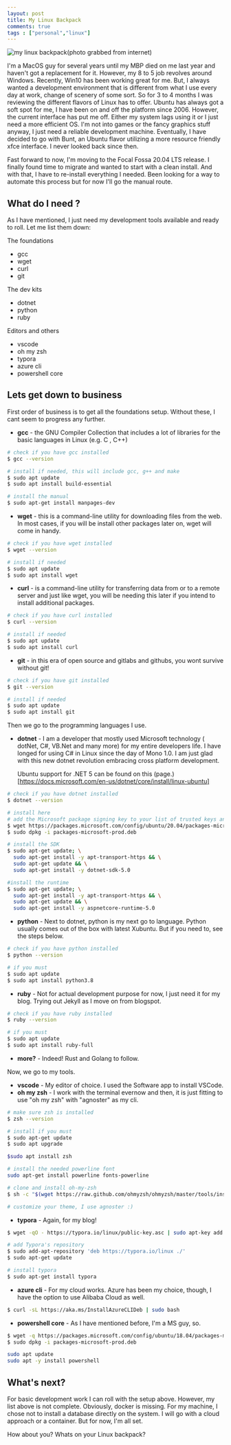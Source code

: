 ```yaml
---
layout: post
title: My Linux Backpack
comments: true
tags : ["personal","linux"]
---
```

![my linux backpack](https://i.imgur.com/5Nc4PL2.jpg)(photo grabbed from internet)

I'm a MacOS guy for several years until my MBP died on me last year and haven't got a replacement for it. However, my 8 to 5 job revolves around Windows. Recently, Win10 has been working great for me. But, I always wanted a development environment that is different from what I use every day at work, change of scenery of some sort. So for 3 to 4 months I was reviewing the different flavors of Linux has to offer. Ubuntu has always got a soft spot for me, I have been on and off the platform since 2006. However, the current interface has put me off. Either my system lags using it or I just need a more efficient OS. I'm not into games or the fancy graphics stuff anyway, I just need a reliable development machine. Eventually, I have decided to go with Bunt, an Ubuntu flavor utilizing a more resource friendly xfce interface. I never looked back since then.

Fast forward to now, I'm moving to the  Focal Fossa 20.04 LTS release. I finally found time to migrate and wanted to start with a clean install. And with that, I have to re-install everything I needed. Been looking for a way to automate this process but for now I'll go the manual route.

## What do I need ?
As I have mentioned, I just need my development tools available and ready to roll. Let me list them down:

The foundations
- gcc
- wget
- curl
- git

The dev kits
- dotnet
- python
- ruby

Editors and others
- vscode
- oh my zsh
- typora
- azure cli
- powershell core

## Lets get down to business

First order of business is to get all the foundations setup. Without these, I cant seem to progress any further.

- **gcc** - the GNU Compiler Collection that includes a lot of libraries for the basic languages in Linux (e.g. C , C++)
```bash
# check if you have gcc installed
$ gcc --version

# install if needed, this will include gcc, g++ and make
$ sudo apt update
$ sudo apt install build-essential

# install the manual
$ sudo apt-get install manpages-dev
```
- **wget** - this is a command-line utility for downloading files from the web. In most cases, if you will be install other packages later on, wget will come in handy.
```bash
# check if you have wget installed
$ wget --version

# install if needed
$ sudo apt update
$ sudo apt install wget
```
- **curl** - is a command-line utility for transferring data from or to a remote server and just like wget, you will be needing this later if you intend to install additional packages.
```bash
# check if you have curl installed
$ curl --version

# install if needed
$ sudo apt update
$ sudo apt install curl
```
- **git** - in this era of open source and gitlabs and githubs, you wont survive without git!
```bash
# check if you have git installed
$ git --version

# install if needed
$ sudo apt update
$ sudo apt install git
```

Then we go to the programming languages I use. 

- **dotnet** - I am a developer that mostly used Microsoft technology ( dotNet, C#, VB.Net  and many more) for my entire developers life. I have longed for using C# in Linux since the day of Mono 1.0. I am just glad with this new dotnet revolution embracing cross platform development.

  Ubuntu support for .NET 5 can be found on this (page.)[https://docs.microsoft.com/en-us/dotnet/core/install/linux-ubuntu]

```bash
# check if you have dotnet installed
$ dotnet --version

# install here
# add the Microsoft package signing key to your list of trusted keys and # add the package repository
$ wget https://packages.microsoft.com/config/ubuntu/20.04/packages-microsoft-prod.deb -O packages-microsoft-prod.deb
$ sudo dpkg -i packages-microsoft-prod.deb

# install the SDK
$ sudo apt-get update; \
  sudo apt-get install -y apt-transport-https && \
  sudo apt-get update && \
  sudo apt-get install -y dotnet-sdk-5.0

#install the runtime
$ sudo apt-get update; \
  sudo apt-get install -y apt-transport-https && \
  sudo apt-get update && \
  sudo apt-get install -y aspnetcore-runtime-5.0
```
- **python** - Next to dotnet, python is my next go to language. Python usually comes out of the box with latest Xubuntu. But if you need to, see the steps below.
```bash
# check if you have python installed
$ python --version

# if you must
$ sudo apt update
$ sudo apt install python3.8
```
- **ruby** - Not for actual development purpose for now, I just need it for my blog. Trying out Jekyll as I move on from blogspot.
```bash
# check if you have ruby installed
$ ruby --version

# if you must
$ sudo apt update
$ sudo apt install ruby-full
```
- **more?** - Indeed! Rust and Golang to follow.

Now, we go to my tools.

- **vscode** - My editor of choice. I used the Software app to install VSCode.
- **oh my zsh** - I work with the terminal evernow and then, it is just fitting to use "oh my zsh" with "agnoster" as my cli.
```bash
# make sure zsh is installed
$ zsh --version

# install if you must
$ sudo apt-get update
$ sudo apt upgrade

$sudo apt install zsh

# install the needed powerline font
sudo apt-get install powerline fonts-powerline

# clone and install oh-my-zsh
$ sh -c "$(wget https://raw.github.com/ohmyzsh/ohmyzsh/master/tools/install.sh -O -)"

# customize your theme, I use agnoster :)
```
- **typora** - Again, for my blog!
```bash
$ wget -qO - https://typora.io/linux/public-key.asc | sudo apt-key add -

# add Typora's repository
$ sudo add-apt-repository 'deb https://typora.io/linux ./'
$ sudo apt-get update

# install typora
$ sudo apt-get install typora
```
- **azure cli** - For my cloud works. Azure has been my choice, though, I have the option to use Alibaba Cloud as well.
```bash
$ curl -sL https://aka.ms/InstallAzureCLIDeb | sudo bash
```
- **powershell core** - As I have mentioned before, I'm a MS guy, so.
```bash
$ wget -q https://packages.microsoft.com/config/ubuntu/18.04/packages-microsoft-prod.deb
$ sudo dpkg -i packages-microsoft-prod.deb

sudo apt update
sudo apt -y install powershell
```

## What's next?
For basic development work I can roll with the setup above. However, my list above is not complete. Obviously, docker is missing. For my machine, I chose not to install a database directly on the system. I will go with a cloud approach or a container. But for now, I'm all set. 

How about you? Whats on  your Linux backpack?

